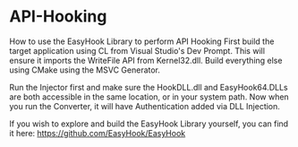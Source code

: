 # API-Hooking
How to use the EasyHook Library to perform API Hooking
First build the target application using CL from Visual Studio's Dev Prompt. This will ensure it imports the WriteFile API from Kernel32.dll.
Build everything else using CMake using the MSVC Generator.

Run the Injector first and make sure the HookDLL.dll and EasyHook64.DLLs are both accessible in the same location, or in your system path.
Now when you run the Converter, it will have Authentication added via DLL Injection.

If you wish to explore and build the EasyHook Library yourself, you can find it here: 
https://github.com/EasyHook/EasyHook

